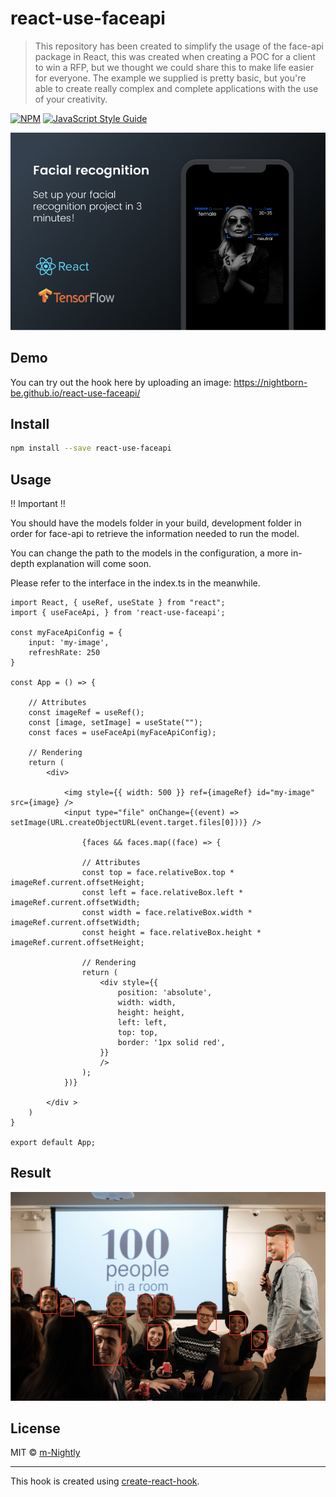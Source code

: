# react-use-faceapi

> This repository has been created to simplify the usage of the face-api package in React, this was created when creating a POC for a client to win a RFP, but we thought we could share this to make life easier for everyone. The example we supplied is pretty basic, but you're able to create really complex and complete applications with the use of your creativity.

[![NPM](https://img.shields.io/npm/v/react-use-faceapi.svg)](https://www.npmjs.com/package/react-use-faceapi) [![JavaScript Style Guide](https://img.shields.io/badge/code_style-standard-brightgreen.svg)](https://standardjs.com)

![Banner](https://github.com/nightborn-be/react-use-faceapi/blob/master/react-use-faceapi.png)

## Demo
You can try out the hook here by uploading an image:
https://nightborn-be.github.io/react-use-faceapi/

## Install

```bash
npm install --save react-use-faceapi
```

## Usage

!! Important !!

You should have the models folder in your build, development folder in order for face-api to retrieve the information needed to run the model.

You can change the path to the models in the configuration, a more in-depth explanation will come soon.

Please refer to the interface in the index.ts in the meanwhile.

```tsx
import React, { useRef, useState } from "react";
import { useFaceApi, } from 'react-use-faceapi';

const myFaceApiConfig = {
    input: 'my-image',
    refreshRate: 250    
}

const App = () => {

    // Attributes
    const imageRef = useRef();
    const [image, setImage] = useState("");
    const faces = useFaceApi(myFaceApiConfig);

    // Rendering
    return (
        <div>

            <img style={{ width: 500 }} ref={imageRef} id="my-image" src={image} />
            <input type="file" onChange={(event) => setImage(URL.createObjectURL(event.target.files[0]))} />

                {faces && faces.map((face) => {

                // Attributes
                const top = face.relativeBox.top * imageRef.current.offsetHeight;
                const left = face.relativeBox.left * imageRef.current.offsetWidth;
                const width = face.relativeBox.width * imageRef.current.offsetWidth;
                const height = face.relativeBox.height * imageRef.current.offsetHeight;

                // Rendering
                return (
                    <div style={{
                        position: 'absolute',
                        width: width,
                        height: height,
                        left: left,
                        top: top,
                        border: '1px solid red',
                    }}
                    />
                );
            })}     

        </div >
	)
}

export default App;
```

## Result
![Image result with above code](https://github.com/nightborn-be/react-use-faceapi/blob/master/result.png)

## License

MIT © [m-Nightly](https://github.com/m-Nightly)

---

This hook is created using [create-react-hook](https://github.com/hermanya/create-react-hook).
